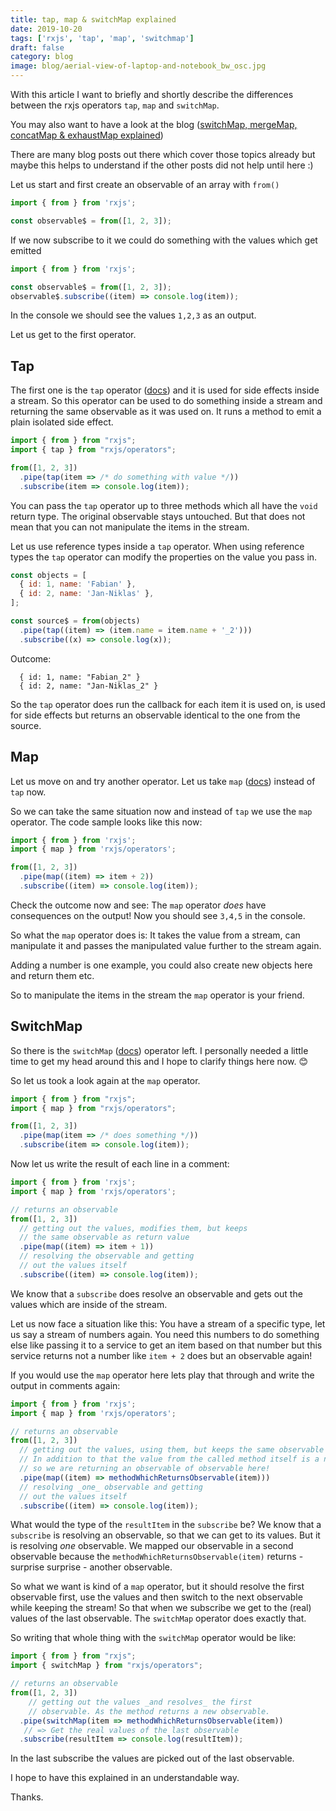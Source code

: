 ```yaml
---
title: tap, map & switchMap explained
date: 2019-10-20
tags: ['rxjs', 'tap', 'map', 'switchmap']
draft: false
category: blog
image: blog/aerial-view-of-laptop-and-notebook_bw_osc.jpg
---
```


With this article I want to briefly and shortly describe the differences between the rxjs operators `tap`, `map` and `switchMap`.

You may also want to have a look at the blog ([switchMap, mergeMap, concatMap & exhaustMap explained](/blog/articles/2021/03/08/switchmap-mergemap-concatmap-exhaustmap-explained/))

There are many blog posts out there which cover those topics already but maybe this helps to understand if the other posts did not help until here :)

Let us start and first create an observable of an array with `from()`

```js
import { from } from 'rxjs';

const observable$ = from([1, 2, 3]);
```

If we now subscribe to it we could do something with the values which get emitted

```js
import { from } from 'rxjs';

const observable$ = from([1, 2, 3]);
observable$.subscribe((item) => console.log(item));
```

In the console we should see the values `1,2,3` as an output.

Let us get to the first operator.

## Tap

The first one is the `tap` operator ([docs](https://rxjs.dev/api/operators/tap)) and it is used for side effects inside a stream. So this operator can be used to do something inside a stream and returning the same observable as it was used on. It runs a method to emit a plain isolated side effect.

```js
import { from } from "rxjs";
import { tap } from "rxjs/operators";

from([1, 2, 3])
  .pipe(tap(item => /* do something with value */))
  .subscribe(item => console.log(item));
```

You can pass the `tap` operator up to three methods which all have the `void` return type. The original observable stays untouched. But that does not mean that you can not manipulate the items in the stream.

Let us use reference types inside a `tap` operator. When using reference types the `tap` operator can modify the properties on the value you pass in.

```js
const objects = [
  { id: 1, name: 'Fabian' },
  { id: 2, name: 'Jan-Niklas' },
];

const source$ = from(objects)
  .pipe(tap((item) => (item.name = item.name + '_2')))
  .subscribe((x) => console.log(x));
```

Outcome:

```
  { id: 1, name: "Fabian_2" }
  { id: 2, name: "Jan-Niklas_2" }
```

So the `tap` operator does run the callback for each item it is used on, is used for side effects but returns an observable identical to the one from the source.

## Map

Let us move on and try another operator. Let us take `map` ([docs](https://rxjs.dev/api/operators/map)) instead of `tap` now.

So we can take the same situation now and instead of `tap` we use the `map` operator. The code sample looks like this now:

```js
import { from } from 'rxjs';
import { map } from 'rxjs/operators';

from([1, 2, 3])
  .pipe(map((item) => item + 2))
  .subscribe((item) => console.log(item));
```

Check the outcome now and see: The `map` operator _does_ have consequences on the output! Now you should see `3,4,5` in the console.

So what the `map` operator does is: It takes the value from a stream, can manipulate it and passes the manipulated value further to the stream again.

Adding a number is one example, you could also create new objects here and return them etc.

So to manipulate the items in the stream the `map` operator is your friend.

## SwitchMap

So there is the `switchMap` ([docs](https://rxjs.dev/api/operators/switchMap)) operator left. I personally needed a little time to get my head around this and I hope to clarify things here now. 😊

So let us took a look again at the `map` operator.

```js
import { from } from "rxjs";
import { map } from "rxjs/operators";

from([1, 2, 3])
  .pipe(map(item => /* does something */))
  .subscribe(item => console.log(item));
```

Now let us write the result of each line in a comment:

```js
import { from } from 'rxjs';
import { map } from 'rxjs/operators';

// returns an observable
from([1, 2, 3])
  // getting out the values, modifies them, but keeps
  // the same observable as return value
  .pipe(map((item) => item + 1))
  // resolving the observable and getting
  // out the values itself
  .subscribe((item) => console.log(item));
```

We know that a `subscribe` does resolve an observable and gets out the values which are inside of the stream.

Let us now face a situation like this: You have a stream of a specific type, let us say a stream of numbers again. You need this numbers to do something else like passing it to a service to get an item based on that number but this service returns not a number like `item + 2` does but an observable again!

If you would use the `map` operator here lets play that through and write the output in comments again:

```js
import { from } from 'rxjs';
import { map } from 'rxjs/operators';

// returns an observable
from([1, 2, 3])
  // getting out the values, using them, but keeps the same observable as return value.
  // In addition to that the value from the called method itself is a new observable now,
  // so we are returning an observable of observable here!
  .pipe(map((item) => methodWhichReturnsObservable(item)))
  // resolving _one_ observable and getting
  // out the values itself
  .subscribe((item) => console.log(item));
```

What would the type of the `resultItem` in the `subscribe` be? We know that a `subscribe` is resolving an observable, so that we can get to its values. But it is resolving _one_ observable. We mapped our observable in a second observable because the `methodWhichReturnsObservable(item)` returns - surprise surprise - another observable.

So what we want is kind of a `map` operator, but it should resolve the first observable first, use the values and then switch to the next observable while keeping the stream! So that when we subscribe we get to the (real) values of the last observable. The `switchMap` operator does exactly that.

So writing that whole thing with the `switchMap` operator would be like:

```js
import { from } from "rxjs";
import { switchMap } from "rxjs/operators";

// returns an observable
from([1, 2, 3])
    // getting out the values _and resolves_ the first
    // observable. As the method returns a new observable.
  .pipe(switchMap(item => methodWhichReturnsObservable(item))
   // => Get the real values of the last observable
  .subscribe(resultItem => console.log(resultItem));
```

In the last subscribe the values are picked out of the last observable.

I hope to have this explained in an understandable way.

Thanks.
